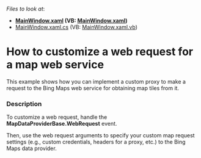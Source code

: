 <!-- default file list -->
*Files to look at*:

* **[MainWindow.xaml](./CS/WebRequest/MainWindow.xaml) (VB: [MainWindow.xaml](./VB/WebRequest/MainWindow.xaml))**
* [MainWindow.xaml.cs](./CS/WebRequest/MainWindow.xaml.cs) (VB: [MainWindow.xaml.vb](./VB/WebRequest/MainWindow.xaml.vb))
<!-- default file list end -->
# How to customize a web request for a map web service


<p>This example shows how you can implement a custom proxy to make a request to the Bing Maps web service for obtaining map tiles from it.</p>


<h3>Description</h3>

<p>To customize a web request, handle the <strong>MapDataProviderBase.WebReques</strong><strong>t</strong> event.</p>
<p>Then, use the web request arguments to specify your custom map request settings (e.g., custom credentials, headers for a proxy, etc.) to the Bing Maps data provider.</p>

<br/>


